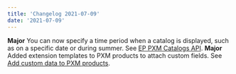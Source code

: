 ```yaml
---
title: 'Changelog 2021-07-09'
date: '2021-07-09'
---
```

**Major** You can now specify a time period when a catalog is displayed, such as on a specific date or during summer. See [EP PXM Catalogs API](/docs/pxm/catalogs/catalog-configuration/catalog-configuration-overview).
**Major** Added extension templates to PXM products to attach custom fields. See [Add custom data to PXM products](/docs/pxm/products/extending-pxm-products/add-custom-data-to-pxm-products).
